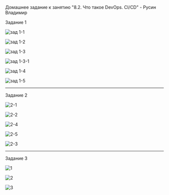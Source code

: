 Домашнее задание к занятию "8.2. Что такое DevOps. СI/СD" - Русин Владимир

Задание 1

![зад 1-1](https://user-images.githubusercontent.com/121317840/213278909-fdc39140-63a5-4fd2-b1e0-c1dce930546a.PNG)

![зад 1-2](https://user-images.githubusercontent.com/121317840/213279253-7526d75c-38e1-462c-912f-b29737d79a70.PNG)

![зад 1-3](https://user-images.githubusercontent.com/121317840/213279273-549bb27b-5616-41ed-96c1-0e566ce9f250.PNG)

![зад 1-3-1](https://user-images.githubusercontent.com/121317840/213279287-29813318-6bbf-49dc-877d-3565daa8b2b5.PNG)

![зад 1-4](https://user-images.githubusercontent.com/121317840/213279304-1d4a715e-ff99-43ac-9da8-d03d2ee5b6a7.PNG)

![зад 1-5](https://user-images.githubusercontent.com/121317840/213279317-9f46af97-a940-497f-9907-b62adc45584c.PNG)



---

Задание 2

![2-1](https://user-images.githubusercontent.com/121317840/213285098-12b64fdf-1c11-4737-8396-1993ba1beef9.PNG)

![2-2](https://user-images.githubusercontent.com/121317840/213285113-4251e7bf-f30c-4a0a-9ef1-04e97fd05c37.PNG)

![2-4](https://user-images.githubusercontent.com/121317840/213285702-6cbf6285-d777-4a32-8127-d719c628e362.PNG)

![2-5](https://user-images.githubusercontent.com/121317840/213285733-619a588a-0a6f-417f-bc7d-8a57682418c2.PNG)

![2-3](https://user-images.githubusercontent.com/121317840/213285126-598044cb-466f-404e-9b26-b6e53c883af3.PNG)

---

Задание 3

![1](https://user-images.githubusercontent.com/121317840/213432651-8d33509c-df36-401c-ba11-93566d2d62fd.png)

![2](https://user-images.githubusercontent.com/121317840/213432679-27905bb2-0355-415b-a9d6-94824530d24c.PNG)

![3](https://user-images.githubusercontent.com/121317840/213432690-97c19e98-14a6-4100-9051-5e942504ecd1.png)

